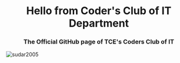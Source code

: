 <h1 align="center">Hello from Coder's Club of IT Department</h1>
<h3 align="center">The Official GitHub page of TCE's Coders Club of IT</h3>

<p align="left"> <img src="https://komarev.com/ghpvc/?username=CodersClubIT&label=Profile%20views&color=0e75b6&style=flat" alt="sudar2005" /> </p>
<!--
**CodersClubIT/CodersClubIT** is a ✨ _special_ ✨ repository because its `README.md` (this file) appears on your GitHub profile.
